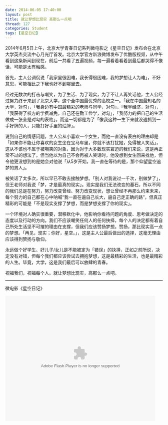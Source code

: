 ```yaml
---
date: 2014-06-05 17:40:00
layout: post
title: 就让梦想比现实 高那么一点吧
thread: 127
categories: Student
tags: [星空日记]
---
```


2014年6月5日上午，北京大学青春日记系列微电影之《星空日记》发布会在北京大学英杰交流中心月光厅首发。北京大学官方新浪微博发布了优酷版视频，从中午看到这条新闻到现在，前后一共看了五遍视频，每一遍看着看着到最后都哭得不像话，可能是太有触感。

首先，主人公调侃说「我家里很困难，我长得很困难，我的梦想让人为难」，不好意思，可能相比之下我也好不到哪里去。

经过无数次的打击与嘲笑，为了生活、为了现实，为了不让人再笑话他，主人公经过努力终于来到了北京大学，这个全中国最优秀的高校之一。「我在中国最知名的大学，对勾」，「我身边有中国最精彩的老师与同学，对勾」，「我学经济，对勾」，「我获得了校方的学费减免，自己还在勤工俭学，对勾」，「我努力的把自己的生活做成一张全是对勾的表格」。而这一切都是为了「像我这种一生下来就没遇抓到一手好牌的人，只能打好手里的烂牌」。

说到自己的情感问题，主人公从小喜欢一个女生，而他一直没有表白的理由却是「如果你不能让你喜欢的女生坐在宝马车里，你就不该打扰她，免得被人笑话」，这从不该也不属于被嘲笑的对象，因为对于大多数现实窘迫的我们来说，这是再正常不过的想法了。但当他以为自己不会再被人笑话时，他没想到女生回来找他，但令他更没想到的是她会对他说「从5岁开始，我一直在等待的是，那个仰望星空追梦的男人」。

被笑话了太多次，所以早已不敢去接触梦想。「别人对我说过一千次，别做梦了」，但王老师对我说「梦，才是最真的现实」。现实是我们无法改变的基石，所以不同的我们总是在努力，努力改变曾经、努力改变现状，想让曾经不再那么约束未来，每个努力的自己都在心中呐喊“我一直在逼自己长大，逼自己走正确的路”，但真正精彩的可能是「不是现实支撑了梦想，而是梦想支撑了你的现实」。

一个环境对人确实很重要，潜移默化中，他影响你看待问题的角度、思考做决定的态度以及行动的方向。我们不应该嘲笑任何人的任何抉择，每个人的决定都有着自己所处生活坚不可摧的理由在支撑，但我们应该赞扬梦想。赞扬，那比现实高一点的梦想。「再见，现实；你好，星空。」，这是主人公最后做出的选择，这毫无理由应该得到赞扬与敬仰。

永远做个好学生、好儿子/女儿是不能被定为「错误」的抉择，正如之前所说，决定没有对错，但每个我们都应该尝试去拥抱梦想，这是最精彩的生活，也是最精彩的人生。毕竟，大学，这是我们最后可以放肆的青春。

祝福我们，祝福每个人。就让梦想比现实，高那么一点吧。

----

微电影《星空日记》

<embed src="http://player.youku.com/player.php/sid/XNzIxODU2NTQw/v.swf" allowFullScreen="true" quality="high" width="480" height="400" align="middle" allowScriptAccess="always" type="application/x-shockwave-flash"></embed>
